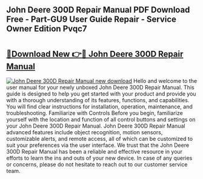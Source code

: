 ## John Deere 300D Repair Manual PDF Download Free - Part-GU9 User Guide Repair - Service Owner Edition Pvqc7

# <h2><a href="http://bc92408.oget.top/?id=John+Deere+300D+Repair+Manual">🔗Download New 👉🔴 John Deere 300D Repair Manual</a></h2>

[![John Deere 300D Repair Manual new download](https://i.imgur.com/5g1atiW.png)](http://bc92408.oget.top/?id=John+Deere+300D+Repair+Manual)
Hello and welcome to the user manual for your newly unboxed John Deere 300D Repair Manual. This guide is designed to help you get started with your product and provide you with a thorough understanding of its features, functions, and capabilities. You will find clear instructions for installation, operation, maintenance, and troubleshooting. Familiarize with Controls Before you begin, familiarize yourself with the location and function of all control buttons and settings on your John Deere 300D Repair Manual. John Deere 300D Repair Manual advanced features include object recognition, motion sensors, customizable alerts, and remote access, all of which can be customized to suit your preferences via the user interface. We trust that the John Deere 300D Repair Manual has been a reliable and effective resource in your efforts to learn the ins and outs of your new device. In case of any queries or concerns, please do not hesitate to reach out to our customer service team.
